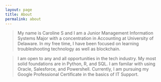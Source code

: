 ```yaml
---
layout: page
title: About
permalink: about
---
```


> My name is Caroline S and I am a Junior Management Information Systems Major with a concentration in Accounting at University of Delaware. In my free time, I have been focused on learning troubleshooting technology as well as blockchain.

> I am open to any and all opportunities in the tech industry. My most solid foundations are in Python, R, and SQL. I am familar with using Oracle, Salesforce, and Powershell. Currently, I am pursuing my Google Professional Certificate in the basics of IT Support. 
